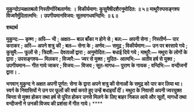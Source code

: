 **मुकुन्दोऽप्यक्षतबलो निस्तीर्णारिबलार्णव: ।** **विकीर्यमाण: कुसुमैषीदशैरनुमोदित: ॥ ५॥** **माथुरैरुपसङ्गश्य विज्वरैर्मुदितात्मभि: ।** **उपगीयमानविजय: सूतमागधवन्दिभि: ॥ ६॥** 

**शब्दार्थ** 

**मुकुन्द:—** **कृष्ण** **; अपि—** **भी** **; अक्षत—** **बाल बाँका न होने से** **; बल:—** **अपनी सेना** **; निस्तीर्ण—** **पार कराकर** **; अरि—** **अपने शत्रु** **की** **; बल—** **सेना के** **; अर्णव:—** **समुद्र** **; विकीर्यमाण:—** **उन पर बरसाये गये** **; कुसुमै:—** **फूलों से** **; त्रिदशै:—** **देवताओं द्वारा** **;** **अनुमोदित:—** **बधाई दिये गये** **; माथुरै:—** **मथुरा के लोगों के द्वारा** **; उपसङ्गश्य—** **मिलकर** **; विज्वरै:—** **ज्वर से मुक्त** **; मुदित-** **आत्मभि:—** **अतीव हर्ष से युक्त** **; उपगीयमान—** **गीत गाये जाकर** **; विजय:—** **विजय** **; सूत-मागध—** **पुराण के गायक** **; वन्दिभि:—** **वन्दीजनों द्वारा।** **.** 

**भगवान् मुकुन्द ने अक्षत अपनी पूर्णत: सेना के द्वारा अपने शत्रु की सेनाओं के समुद्र को** **पार कर लिया था। स्वर्ग के निवासियों ने उन पर फूलों की वर्षा करते हुए उन्हें बधाइयाँ दीं।** **मथुरा के निवासी अपनी ज्वरयुक्त चिन्ता से मुक्त होकर तथा हर्ष से पूरित होकर उनसे मिलने के** **लिए बाहर निकल आये और सूतों, मागधों तथा वन्दीजनों ने उनकी विजय की प्रशंसा में गीत** **गाये।** **** 
